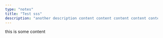 ```yaml
---
type: "notes"
title: "Test sss"
description: "another description content content content content content content content contentc ontentco ntent"
---
```


this is some content